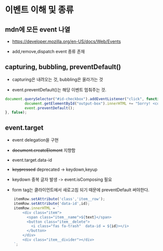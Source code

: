 # 이벤트 이해 및 종류

## mdn에 모든 event 나열

* https://developer.mozilla.org/en-US/docs/Web/Events

* add,remove,dispatch event 종류 존재


## capturing, bubbling, preventDefault()

* capturing은 내려오는 것, bubbling은 올라가는 것

* event.preventDefault()는 해당 이벤트 멈춰주는 것.

```js
document.querySelector("#id-checkbox").addEventListener("click", function(event) {
         document.getElementById("output-box").innerHTML += "Sorry! <code>preventDefault()</code> won't let you check this!<br>";
         event.preventDefault();
}, false);
```

## event.target 

* event delegation을 구현

* ~~document.createElement~~ 지향함

* event.target.data-id

* ~~keypressed~~ deprecated -> keydown,keyup

* keydown 중복 글자 발생 -> event.isComposing 필요

* form tag는 클라이언트에서 새로고침 되기 때문에 preventDefault 써야한다.

```js
    itemRow.setAttribute('class','item__row');
    itemRow.setAttribute('data-id',id);
    itemRow.innerHTML = `
        <div class="item">
          <span class="item__name">${text}</span>
          <button class="item__delete">
            <i class="fas fa-trash"  data-id = ${id}></i>
          </button>
        </div>
        <div class="item__divider"></div>
    `;
```

